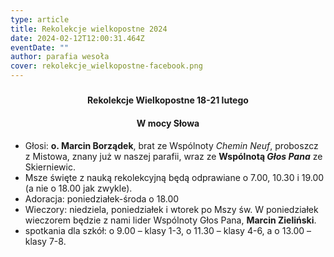 ```yaml
---
type: article
title: Rekolekcje wielkopostne 2024
date: 2024-02-12T12:00:31.464Z
eventDate: ""
author: parafia wesoła
cover: rekolekcje_wielkopostne-facebook.png
---
```

##### <h4 style="text-align:center;">Rekolekcje Wielkopostne 18-21 lutego</h4>
<h4 style="text-align:center;">W mocy Słowa</h4>

* Głosi: **o. Marcin Borządek**, brat ze Wspólnoty *Chemin Neuf*, proboszcz z Mistowa, znany już w naszej parafii, wraz ze **Wspólnotą *Głos Pana*** ze Skierniewic.  
* Msze święte z nauką rekolekcyjną będą odprawiane o 7.00, 10.30 i 19.00 (a nie o 18.00 jak zwykle). 
* Adoracja: poniedziałek-środa o 18.00
* Wieczory: niedziela, poniedziałek i wtorek po Mszy św. W poniedziałek wieczorem będzie z nami lider Wspólnoty Głos Pana, **Marcin Zieliński**. 
* spotkania dla szkół: o 9.00 – klasy 1-3, o 11.30 – klasy 4-6, a o 13.00 – klasy 7-8. 

<!--EndFragment-->